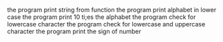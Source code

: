 the program print string from function
the program print alphabet in lower case
the program print 10 ti;es the alphabet
the program check for lowercase character
the program check for lowercase and uppercase character
the program print the sign of number
